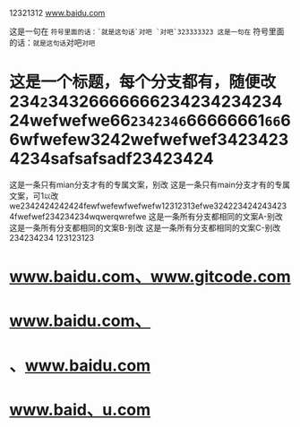 12321312
www.baidu.com

这是一句在 `` 符号里面的话：`就是这句话`对吧 `对吧`323333323
这是一句在 `` 符号里面的话：`就是这句话`对吧`对吧`
# 这是一个标题，每个分支都有，随便改234` 2 `3432666666623423423423424wefwefwe66`2342346`66666661`66`66wfwefew3242wefwefwef34234234234safsafsadf23423424
这是一条只有mian分支才有的专属文案，别改
这是一条只有main分支才有的专属文案，可1`以`改we2342424242424fewfwefewfwefwefw12312313efwe3242234242434234fwefwef234234234wqwerqwrefwe
这是一条所有分支都相同的文案A-别改
这是一条所有分支都相同的文案B-别改
这是一条所有分支都相同的文案C-别改
234234234
123123123

# www.baidu.com、www.gitcode.com
# www.baidu.com、
# 、www.baidu.com
# www.baid、u.com
